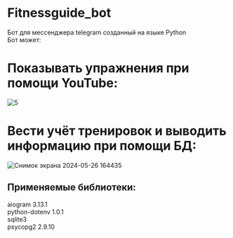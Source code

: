 # Fitnessguide_bot
Бот для мессенджера telegram созданный на языке Python<br />
Бот может:
# Показывать упражнения при помощи YouTube:
![5](https://user-images.githubusercontent.com/103204349/232321319-7ce54107-6985-4c2f-a1dd-6a9e4a42d71a.jpg)
# Вести учёт тренировок и выводить информацию  при помощи БД:
![Снимок экрана 2024-05-26 164435](https://github.com/fetgrigory/Fitnessguide_bot/assets/157891679/5ac0d448-365b-409d-8095-d8566eed11eb)


## Применяемые библиотеки:<br />
aiogram            3.13.1 <br />
python-dotenv      1.0.1 <br />
sqlite3 <br />
psycopg2  2.9.10 <br />
